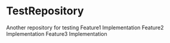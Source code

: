 # TestRepository
Another repository for testing
Feature1 Implementation
Feature2 Implementation
Feature3 Implementation
